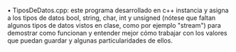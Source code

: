 • TiposDeDatos.cpp: este programa desarrollado en c++ instancia y asigna a los tipos de datos bool, string, char, int y unsigned (nótese que faltan algunos tipos de datos vistos en clase, como por ejemplo "stream") para demostrar como funcionan y entender mejor cómo trabajar con los valores que puedan guardar y algunas particularidades de ellos.
